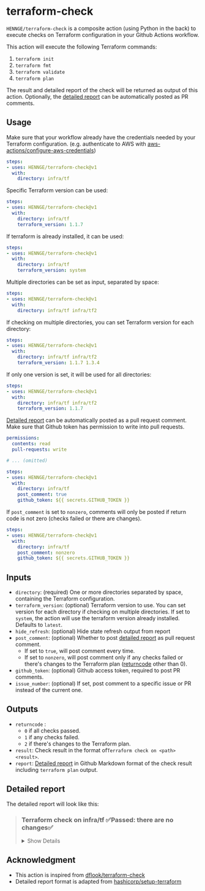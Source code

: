 # terraform-check
`HENNGE/terraform-check` is a composite action (using Python in the back) to execute checks on Terraform configuration in your Github Actions workflow.

This action will execute the following Terraform commands:
1. `terraform init`
2. `terraform fmt`
3. `terraform validate`
4. `terraform plan`

The result and detailed report of the check will be returned as output of this action.
Optionally, the [detailed report](#detailed-report) can be automatically posted as PR comments.

## Usage
Make sure that your workflow already have the credentials needed by your Terraform configuration.
(e.g. authenticate to AWS with [aws-actions/configure-aws-credentials](https://github.com/aws-actions/configure-aws-credentials))
```yaml
steps:
- uses: HENNGE/terraform-check@v1
  with:
    directory: infra/tf
```

Specific Terraform version can be used:
```yaml
steps:
- uses: HENNGE/terraform-check@v1
  with:
    directory: infra/tf
    terraform_version: 1.1.7
```

If terraform is already installed, it can be used:
```yaml
steps:
- uses: HENNGE/terraform-check@v1
  with:
    directory: infra/tf
    terraform_version: system
```

Multiple directories can be set as input, separated by space:
```yaml
steps:
- uses: HENNGE/terraform-check@v1
  with:
    directory: infra/tf infra/tf2
```

If checking on multiple directories, you can set Terraform version for each directory:
```yaml
steps:
- uses: HENNGE/terraform-check@v1
  with:
    directory: infra/tf infra/tf2
    terraform_version: 1.1.7 1.3.4
```

If only one version is set, it will be used for all directories:
```yaml
steps:
- uses: HENNGE/terraform-check@v1
  with:
    directory: infra/tf infra/tf2
    terraform_version: 1.1.7
```

[Detailed report](#detailed-report) can be automatically posted as a pull request comment.
Make sure that Github token has permission to write into pull requests.
```yaml
permissions:
  contents: read
  pull-requests: write

# ... (omitted)

steps:
- uses: HENNGE/terraform-check@v1
  with:
    directory: infra/tf
    post_comment: true
    github_token: ${{ secrets.GITHUB_TOKEN }}
```

If `post_comment` is set to `nonzero`, comments will only be posted if return code is not zero (checks failed or there are changes).
```yaml
steps:
- uses: HENNGE/terraform-check@v1
  with:
    directory: infra/tf
    post_comment: nonzero
    github_token: ${{ secrets.GITHUB_TOKEN }}
```

## Inputs

- `directory`: (required) One or more directories separated by space, containing the Terraform configuration.
- `terraform_version`: (optional) Terraform version to use. 
You can set version for each directory if checking on multiple directories. 
If set to `system`, the action will use the terraform version already installed.
Defaults to `latest`.
- `hide_refresh`: (optional) Hide state refresh output from report
- `post_comment`: (optional) Whether to post [detailed report](#detailed-report) as pull request comment. 
  - If set to `true`, will post comment every time.
  - If set to `nonzero`, will post comment only if any checks failed or there's changes to the Terraform plan ([returncode](#outputs) other than 0).
- `github_token`: (optional) Github access token, required to post PR comments.
- `issue_number`: (optional) If set, post comment to a specific issue or PR instead of the current one.

## Outputs

- `returncode` :
  - `0` if all checks passed.
  - `1` if any checks failed.
  - `2` if there's changes to the Terraform plan.
- `result`: Check result in the format of`Terraform check on <path> <result>`.
- `report`: [Detailed report](#detailed-report) in Github Markdown format of the check result including `terraform plan` output.

## Detailed report
The detailed report will look like this:

> ### Terraform check on infra/tf ✅Passed: there are no changes✅
>
> <details><summary>Show Details</summary>
>
> #### Terraform Init 🏗`success` 
> #### Terraform Format and Style 🖌`success`
> #### Terraform Validation 🤖`success`
> #### Terraform Plan 📖`success`✅Passed: there are no changes✅
> 
> <details><summary>Show Plan</summary>
> 
> ```terraform
> No changes. Your infrastructure matches the configuration.
> 
> Terraform has compared your real infrastructure against your configuration
> and found no differences, so no changes are needed.
> ```
> 
> </details>
> </details>

## Acknowledgment

- This action is inspired from [dflook/terraform-check](https://github.com/dflook/terraform-check)
- Detailed report format is adapted from [hashicorp/setup-terraform](https://github.com/hashicorp/setup-terraform)
